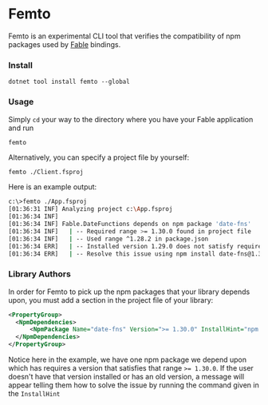 # Femto

Femto is an experimental CLI tool that verifies the compatibility of npm packages used by [Fable]() bindings.

### Install
```
dotnet tool install femto --global
```

### Usage
Simply `cd` your way to the directory where you have your Fable application and run
```bash
femto
```
Alternatively, you can specify a project file by yourself:
```
femto ./Client.fsproj
```
Here is an example output:
```bash
c:\>femto ./App.fsproj
[01:36:31 INF] Analyzing project c:\App.fsproj
[01:36:34 INF]
[01:36:34 INF] Fable.DateFunctions depends on npm package 'date-fns'
[01:36:34 INF]   | -- Required range >= 1.30.0 found in project file
[01:36:34 INF]   | -- Used range ^1.28.2 in package.json
[01:36:34 ERR]   | -- Installed version 1.29.0 does not satisfy required range >= 1.30.0
[01:36:34 ERR]   | -- Resolve this issue using npm install date-fns@1.30
```

### Library Authors

In order for Femto to pick up the npm packages that your library depends upon, you must add a section in the project file of your library:
```xml
<PropertyGroup>
  <NpmDependencies>
      <NpmPackage Name="date-fns" Version=">= 1.30.0" InstallHint="npm install date-fns@1.30" />
  </NpmDependencies>
</PropertyGroup>
```
Notice here in the example, we have one npm package we depend upon which has requires a version that satisfies that range `>= 1.30.0`. If the user doesn't have that version installed or has an old version, a message will appear telling them how to solve the issue by running the command given in the `InstallHint`
